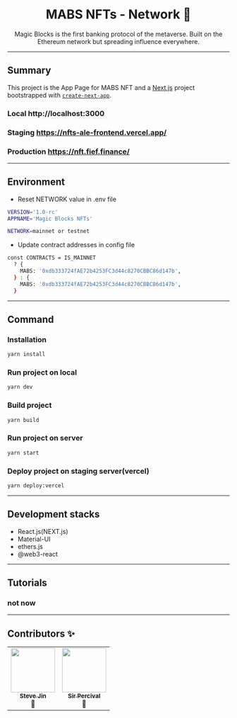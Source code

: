 <div align="center">
<h1>MABS NFTs - Network 🎣</h1>

<p>Magic Blocks is the first banking protocol of the metaverse. Built on the Ethereum network but spreading influence everywhere.</p>
</div>

---

## Summary

This project is the App Page for MABS NFT and  a [Next.js](https://nextjs.org/) project bootstrapped with [`create-next-app`](https://github.com/vercel/next.js/tree/canary/packages/create-next-app).

### Local http://localhost:3000
### Staging https://nfts-ale-frontend.vercel.app/
### Production https://nft.fief.finance/

---

## Environment
- Reset NETWORK value in .env file

```bash
VERSION='1.0-rc'
APPNAME='Magic Blocks NFTs'

NETWORK=mainnet or testnet
```
- Update contract addresses in config file

```bash
const CONTRACTS = IS_MAINNET
  ? {
    MABS: '0xdb333724fAE72b4253FC3d44c8270CBBC86d147b',
  } : {
    MABS: '0xdb333724fAE72b4253FC3d44c8270CBBC86d147b',
  }
```
---
## Command 

### Installation

```bash
yarn install
```

### Run project on local

```bash
yarn dev
```
### Build project

```bash
yarn build
```
### Run project on server

```bash
yarn start
```
### Deploy project on staging server(vercel)

```bash
yarn deploy:vercel
```
---
## Development stacks

- React.js(NEXT.js)
- Material-UI
- ethers.js
- @web3-react
---

## Tutorials

### not now

---
## Contributors ✨

<!-- prettier-ignore-start -->
<!-- markdownlint-disable -->
<table>
  <tr>
    <td align="center"><a href="https://github.com/dolphinfief"><img src="https://avatars.githubusercontent.com/u/45635459?s=96&v=4" width="100px;" alt=""/><br /><sub><b>Steve Jin</b></sub></a><br />📖</td>
     <td align="center"><a href="https://github.com/SirePercival"><img src="https://avatars.githubusercontent.com/u/95319405?v=4" width="100px;" alt=""/><br /><sub><b>Sir Percival</b></sub></a><br />📖</td>
  </tr>
</table>

<!-- markdownlint-restore -->
<!-- prettier-ignore-end -->


